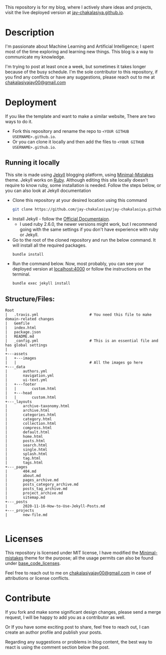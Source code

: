 This repository is for my blog, where I actively share ideas and projects, visit the live deployed version at [jay-chakalasiya.github.io](https://jay-chakalasiya.github.io).

# Description

I'm passionate about Machine Learning and Artificial Intelligence; I spent most of the time exploring and learning new things. This blog is a way to communicate my knowledge.

I'm trying to post at least once a week, but sometimes it takes longer because of the busy schedule. I'm the sole contributor to this repository, if you find any conflicts or have any suggestions, please reach out to me at <chakalasiyajay00@gmail.com>

# Deployment

If you like the template and want to make a similar website, There are two ways to do it.
- Fork this repository and rename the repo to `<YOUR GITHUB USERNAME>.github.io`. 
- Or you can clone it locally and then add the files to `<YOUR GITHUB USERNAME>.github.io`. 
## Running it locally

This site is made using [Jekyll](https://jekyllrb.com/) blogging platform, using [Minimal-Mistakes](https://mmistakes.github.io/minimal-mistakes/) theme. Jekyll works on [Ruby](https://www.ruby-lang.org/en/). Although editing this site locally doesn't require to know ruby, some installation is needed. Follow the steps below, or you can also look at Jekyll documentation
- Clone this repository at your desired location using this command
    ```bash
    git clone https://github.com/jay-chakalasiya/jay-chakalasiya.github.io.git
    ```
- Install Jekyll - follow the [Official Documentaion](https://jekyllrb.com/docs/). 
    - I used ruby 2.6.0, the newer versions might work, but I recommend going with the same settings if you don't have experience with ruby or Jekyll.
- Go to the root of the cloned repository and run the below command. It will install all the required packages.
    ```bash
    bundle install
    ```
- Run the command below. Now, most probably, you can see your deployed version at [localhost:4000](http://127.0.0.1:4000)  or follow the instructions on the terminal.
    ```bash
    bundle exec jekyll install
    ```

## Structure/Files:
```
Root
|   .travis.yml                       # You need this file to make domain-related changes
|   Gemfile
|   index.html
|   package.json
|   README.md
|   _config.yml                       # This is an essential file and has global settings
|         
+---assets
|   +---images
|   |                                 # All the images go here 
+---_data
|       authors.yml
|       navigation.yml
|       ui-text.yml
|   +---footer
|   |       custom.html
|   +---head
|   |       custom.html
+---_layouts
|       archive-taxonomy.html
|       archive.html
|       categories.html
|       category.html
|       collection.html
|       compress.html
|       default.html
|       home.html
|       posts.html
|       search.html
|       single.html
|       splash.html
|       tag.html
|       tags.html
+---_pages
|       404.md
|       about.md
|       pages_archive.md
|       posts_category_archive.md
|       posts_tag_archive.md
|       project_archive.md
|       sitemap.md
+---_posts
|       2020-11-16-How-to-Use-Jekyll-Posts.md
+---_projects
|       new-file.md                  
            
```

# Licenses
This repository is licensed under MIT license, I have modified the [Minimal-mistakes](https://mmistakes.github.io/minimal-mistakes/) theme for the purpose; all the usage permits can also be found under [base_code_licenses](https://github.com/jay-chakalasiya/jay-chakalasiya.github.io/tree/master/_base_code_licenses).

Feel free to reach out to me on <chakalasiyajay00@gmail.com> in case of attributions or license conflicts.

# Contribute
If you fork and make some significant design changes, please send a merge request, I will be happy to add you as a contributor as well.

Or If you have some exciting post to share, feel free to reach out, I can create an author profile and publish your posts.

Regarding any suggestions or problems in blog content, the best way to react is using the comment section below the post.
